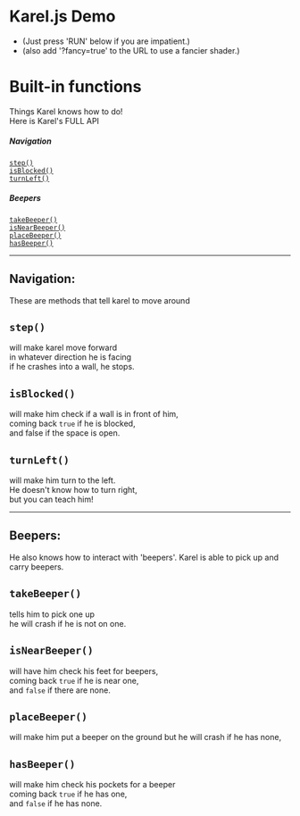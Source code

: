# Karel.js Demo
- (Just press 'RUN' below if you are impatient.)
- (also add '?fancy=true' to the URL to use a fancier shader.)

# Built-in functions
Things Karel knows how to do!  
Here is Karel's FULL API 

##### Navigation
[`step()`](#step)  
[`isBlocked()`](#isBlocked)  
[`turnLeft()`](#turnLeft)  
##### Beepers
[`takeBeeper()`](#takeBeeper)  
[`isNearBeeper()`](#isNearBeeper)  
[`placeBeeper()`](#placeBeeper)  
[`hasBeeper()`](#hasBeeper)  

---

## Navigation:
These are methods that tell karel to move around

## `step()` 
will make karel move forward  
in whatever direction he is facing  
if he crashes into a wall, he stops.  

## `isBlocked()` 
will make him check if a wall is in front of him,  
coming back `true` if he is blocked,  
and false if the space is open.  

## `turnLeft()` 
will make him turn to the left.  
He doesn't know how to turn right,  
but you can teach him!

---

## Beepers:
He also knows how to interact with 'beepers'.
Karel is able to pick up and carry beepers.

## `takeBeeper()`
tells him to pick one up  
he will crash if he is not on one.

## `isNearBeeper()` 
will have him check his feet for beepers,  
coming back `true` if he is near one,  
and `false` if there are none.  

## `placeBeeper()` 
will make him put a beeper on the ground
but he will crash if he has none,

## `hasBeeper()`
will make him check his pockets for a beeper  
coming back `true` if he has one,   
and `false` if he has none.